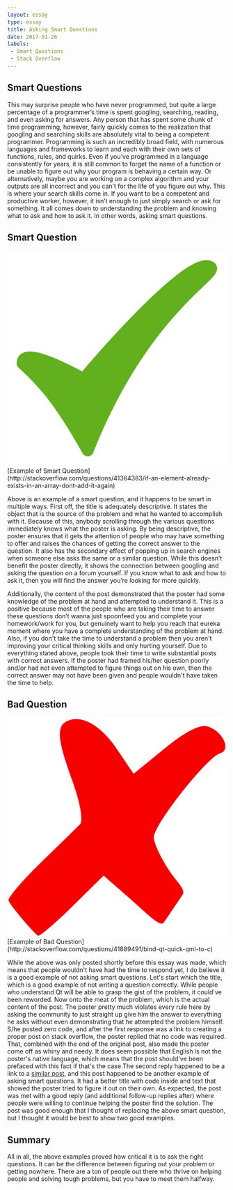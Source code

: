 ```yaml
---
layout: essay
type: essay
title: Asking Smart Questions
date: 2017-01-26
labels:
 - Smart Questions
 - Stack Overflow
---
```


## Smart Questions

This may surprise people who have never programmed, but quite a large percentage of a programmer’s time is spent googling, searching, reading, and even asking for answers. Any person that has spent some chunk of time programming, however, fairly quickly comes to the realization that googling and searching skills are absolutely vital to being a competent programmer. Programming is such an incredibly broad field, with numerous languages and frameworks to learn and each with their own sets of functions, rules, and quirks. Even if you’ve programmed in a language consistently for years, it is still common to forget the name of a function or be unable to figure out why your program is behaving a certain way. Or alternatively, maybe you are working on a complex algorithm and your outputs are all incorrect and you can’t for the life of you figure out why. This is where your search skills come in. If you want to be a competent and productive worker, however, it isn’t enough to just simply search or ask for something. It all comes down to understanding the problem and knowing what to ask and how to ask it. In other words, asking smart questions.

## Smart Question

<img class="ui small right spaced image" src="../images/check-mark.png">
[Example of Smart Question](http://stackoverflow.com/questions/41364383/if-an-element-already-exists-in-an-array-dont-add-it-again)

Above is an example of a smart question, and it happens to be smart in multiple ways. First off, the title is adequately descriptive. It states the object that is the source of the problem and what he wanted to accomplish with it. Because of this, anybody scrolling through the various questions immediately knows what the poster is asking. By being descriptive, the poster ensures that it gets the attention of people who may have something to offer and raises the chances of getting the correct answer to the question. It also has the secondary effect of popping up in search engines when someone else asks the same or a similar question. While this doesn’t benefit the poster directly, it shows the connection between googling and asking the question on a forum yourself. If you know what to ask and how to ask it, then you will find the answer you’re looking for more quickly.

Additionally, the content of the post demonstrated that the poster had some knowledge of the problem at hand and attempted to understand it. This is a positive because most of the people who are taking their time to answer these questions don’t wanna just spoonfeed you and complete your homework/work for you, but genuinely want to help you reach that eureka moment where you have a complete understanding of the problem at hand. Also, if you don't take the time to understand a problem then you aren't improving your critical thinking skills and only hurting yourself. Due to everything stated above, people took their time to write substantial posts with correct answers. If the poster had framed his/her question poorly and/or had not even attempted to figure things out on his own, then the correct answer may not have been given and people wouldn't have taken the time to help.

## Bad Question

<img class="ui small right spaced image" src="../images/red-x.png">
[Example of Bad Question](http://stackoverflow.com/questions/41889491/bind-qt-quick-qml-to-c)

While the above was only posted shortly before this essay was made, which means that people wouldn't have had the time to respond yet, I do believe it is a good example of not asking smart questions. Let's start which the title, which is a good example of not writing a question correctly. While people who understand Qt will be able to grasp the gist of the problem, it could've been reworded. Now onto the meat of the problem, which is the actual content of the post. The poster pretty much violates every rule here by asking the community to just straight up give him the answer to everything he asks without even demonstrating that he attempted the problem himself. S/he posted zero code, and after the first response was a link to creating a proper post on stack overflow, the poster replied that no code was required. That, combined with the end of the original post, also made the poster come off as whiny and needy. It does seem possible that English is not the poster's native language, which means that the post should've been prefaced with this fact if that's the case.The second reply happened to be a link to a [similar post](http://stackoverflow.com/questions/9500280/access-c-function-from-qml), and this post happened to be another example of asking smart questions. It had a better title with code inside and text that showed the poster tried to figure it out on their own. As expected, the post was met with a good reply (and additional follow-up replies after) where people were willing to continue helping the poster find the solution. The post was good enough that I thought of replacing the above smart question, but I thought it would be best to show two good examples.

## Summary

All in all, the above examples proved how critical it is to ask the right questions. It can be the difference between figuring out your problem or getting nowhere. There are a ton of people out there who thrive on helping people and solving tough problems, but you have to meet them halfway.
